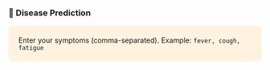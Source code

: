 
### 🧪 Disease Prediction
<div style='background-color: #fff3e0; padding: 20px; border-radius: 10px;'>
Enter your symptoms (comma-separated). Example: <code>fever, cough, fatigue</code>
</div>
